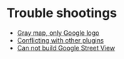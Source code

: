 # Trouble shootings

- [Gray map, only Google logo](graymap/README.md)
- [Conflicting with other plugins](conflict_with_other_plugins/README.md)
- [Can not build Google Street View](build_error_streetview/README.md)

